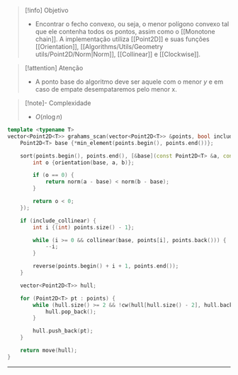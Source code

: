 > [!info] Objetivo
> - Encontrar o fecho convexo, ou seja, o menor polígono convexo tal que ele contenha todos os pontos, assim como o [[Monotone chain]]. A implementação utiliza [[Point2D]] e suas funções [[Orientation]], [[Algorithms/Utils/Geometry utils/Point2D/Norm|Norm]], [[Collinear]] e [[Clockwise]].

> [!attention] Atenção
> - A ponto base do algoritmo deve ser aquele com o menor $y$ e em caso de empate desempataremos pelo menor x.

> [!note]- Complexidade
> - $O(n \log n)$

```cpp
template <typename T>
vector<Point2D<T>> grahams_scan(vector<Point2D<T>> &points, bool include_collinear = false) {
    Point2D<T> base {*min_element(points.begin(), points.end())};

    sort(points.begin(), points.end(), [&base](const Point2D<T> &a, const Point2D<T> &b) {
        int o {orientation(base, a, b)};

        if (o == 0) {
            return norm(a - base) < norm(b - base);
        }

        return o < 0;
    });

    if (include_collinear) {
        int i {(int) points.size() - 1};

        while (i >= 0 && collinear(base, points[i], points.back())) {
            --i;
        }

        reverse(points.begin() + i + 1, points.end());
    }

    vector<Point2D<T>> hull;

    for (Point2D<T> pt : points) {
        while (hull.size() >= 2 && !cw(hull[hull.size() - 2], hull.back(), pt, include_collinear)) {
            hull.pop_back();
        }

        hull.push_back(pt);
    }

    return move(hull);
}
```

---
